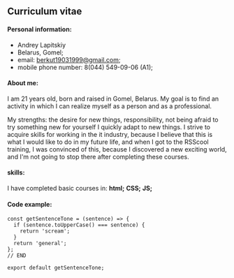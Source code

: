 ## **Curriculum vitae**

####  **Personal information:**
* Andrey Lapitskiy
* Belarus, Gomel;
* email: berkut19031999@gmail.com;   
* mobile phone number: 8(044) 549-09-06 (A1);

#### **About me:**
<p>I am 21 years old, born and raised in Gomel, Belarus. 
My goal is to find an activity in which I can realize myself as a person and as a professional.</p> 
My strengths: the desire for new things, responsibility, not being afraid to try something new for yourself
I quickly adapt to new things. I strive to acquire skills for working in the it industry, 
because I believe that this is what I would like to do in my future life, and when I got to the RSScool training, 
I was convinced of this, because I discovered a new exciting world, and I'm not going to stop there after completing these courses.</p>

#### **skills:**
 I have completed basic courses in: **html;** **CSS;** **JS;**

#### **Code example:**
```
const getSentenceTone = (sentence) => {
  if (sentence.toUpperCase() === sentence) {
    return 'scream';
  }
  return 'general';
};
// END

export default getSentenceTone;
```
